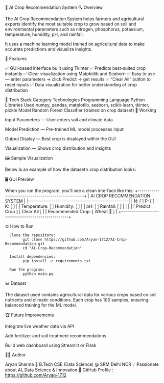 🌾 AI Crop Recommendation System
🔍 Overview

The AI Crop Recommendation System helps farmers and agricultural experts identify the most suitable crop to grow based on soil and environmental parameters such as nitrogen, phosphorus, potassium, temperature, humidity, pH, and rainfall.

It uses a machine learning model trained on agricultural data to make accurate predictions and visualize insights.

🚀 Features

✅ GUI-based interface built using Tkinter
✅ Predicts best-suited crop instantly
✅ Clear visualization using Matplotlib and Seaborn
✅ Easy to use — enter parameters → click Predict → get results
✅ “Clear All” button to reset inputs
✅ Data visualization for better understanding of crop distribution

🧠 Tech Stack
Category	Technologies
Programming Language	Python
Libraries Used	numpy, pandas, matplotlib, seaborn, scikit-learn, tkinter, pickle
Model	Random Forest Classifier (trained on crop dataset)
🧩 Working

Input Parameters — User enters soil and climate data

Model Prediction — Pre-trained ML model processes input

Output Display — Best crop is displayed within the GUI

Visualization — Shows crop distribution and insights

🖼️ Sample Visualization

Below is an example of how the dataset’s crop distribution looks:

🖥️ GUI Preview

When you run the program, you’ll see a clean interface like this:
+---------------------------------------------------+
| AI CROP RECOMMENDATION SYSTEM                     |
|---------------------------------------------------|
| N: [   ]  P: [   ]  K: [   ]                     |
| Temperature: [   ]  Humidity: [   ]              |
| pH: [   ]  Rainfall: [   ]                       |
|                                                   |
| [ Predict Crop ]   [ Clear All ]                  |
| Recommended Crop:  [ Wheat 🌾 ]                   |
+---------------------------------------------------+

⚙️ How to Run

      Clone the repository:
            git clone https://github.com/Aryan-1712/AI-Crop-Recommendation.git
            cd "AI-Crop-Recommendation"
      
      Install dependencies:
            pip install -r requirements.txt
      
      Run the program:
            python main.py

📊 Dataset

The dataset used contains agricultural data for various crops based on soil nutrients and climatic conditions.
Each crop has 100 samples, ensuring balanced training for the ML model.

🏆 Future Improvements

Integrate live weather data via API

Add fertilizer and soil treatment recommendations

Build web dashboard using Streamlit or Flask

👨‍💻 Author

Aryan Sharma
📍 B.Tech CSE (Data Science) @ SRM Delhi NCR
💡 Passionate about AI, Data Science & Innovation
🔗 GitHub Profile : https://github.com/Aryan-1712
